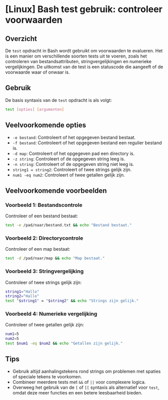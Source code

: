 # [Linux] Bash test gebruik: controleer voorwaarden

## Overzicht
De `test` opdracht in Bash wordt gebruikt om voorwaarden te evalueren. Het is een manier om verschillende soorten tests uit te voeren, zoals het controleren van bestandsattributen, stringvergelijkingen en numerieke vergelijkingen. De uitkomst van de test is een statuscode die aangeeft of de voorwaarde waar of onwaar is.

## Gebruik
De basis syntaxis van de `test` opdracht is als volgt:

```bash
test [opties] [argumenten]
```

## Veelvoorkomende opties
- `-e bestand`: Controleert of het opgegeven bestand bestaat.
- `-f bestand`: Controleert of het opgegeven bestand een regulier bestand is.
- `-d map`: Controleert of het opgegeven pad een directory is.
- `-z string`: Controleert of de opgegeven string leeg is.
- `-n string`: Controleert of de opgegeven string niet leeg is.
- `string1 = string2`: Controleert of twee strings gelijk zijn.
- `num1 -eq num2`: Controleert of twee getallen gelijk zijn.

## Veelvoorkomende voorbeelden

### Voorbeeld 1: Bestandscontrole
Controleer of een bestand bestaat:
```bash
test -e /pad/naar/bestand.txt && echo "Bestand bestaat."
```

### Voorbeeld 2: Directorycontrole
Controleer of een map bestaat:
```bash
test -d /pad/naar/map && echo "Map bestaat."
```

### Voorbeeld 3: Stringvergelijking
Controleer of twee strings gelijk zijn:
```bash
string1="Hallo"
string2="Hallo"
test "$string1" = "$string2" && echo "Strings zijn gelijk."
```

### Voorbeeld 4: Numerieke vergelijking
Controleer of twee getallen gelijk zijn:
```bash
num1=5
num2=5
test $num1 -eq $num2 && echo "Getallen zijn gelijk."
```

## Tips
- Gebruik altijd aanhalingstekens rond strings om problemen met spaties of speciale tekens te voorkomen.
- Combineer meerdere tests met `&&` of `||` voor complexere logica.
- Overweeg het gebruik van de `[` of `[[` syntaxis als alternatief voor `test`, omdat deze meer functies en een betere leesbaarheid bieden.